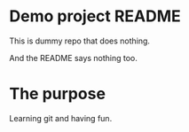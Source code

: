 # Demo project README


This is dummy repo that does nothing.

And the README says nothing too.

# The purpose

Learning git and having fun.
